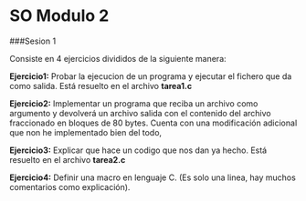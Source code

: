 # SO Modulo 2
###Sesion 1

Consiste en 4 ejercicios divididos de la siguiente manera:

**Ejercicio1:** Probar la ejecucion de un programa y ejecutar el fichero que da como salida. Está resuelto en el archivo **tarea1.c**

**Ejercicio2:** Implementar un programa que reciba un archivo como argumento y devolverá un archivo salida con el contenido del archivo fraccionado en bloques de 80 bytes. Cuenta con una modificación adicional que non he implementado bien del todo,

**Ejercicio3:** Explicar que hace un codigo que nos dan ya hecho. Está resuelto en el archivo **tarea2.c**

**Ejercicio4:** Definir una macro en lenguaje C. (Es solo una linea, hay muchos comentarios como explicación).
